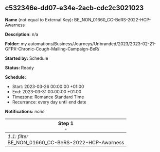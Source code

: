 ## c532346e-dd07-e34e-2acb-cdc2c3021023

**Name** (not equal to External Key)**:** BE_NON_01660_CC-BeRS-2022-HCP-Awarness

**Description:** n/a

**Folder:** my automations/Business/Journeys/Unbranded/2023/2023-02-21-GFPX-Chronic-Cough-Mailing-Campaign-BeR/

**Started by:** Schedule

**Status:** Ready

**Schedule:**

* Start: 2023-03-26 00:00:00 +01:00
* End: 2023-03-31 00:00:00 +01:00
* Timezone: Romance Standard Time
* Recurrance: every day until end date

**Notifications:** _none_


| Step 1<br>_<small>-</small>_ |
| --- |
| _1.1: filter_<br>BE_NON_01660_CC-BeRS-2022-HCP-Awarness |
